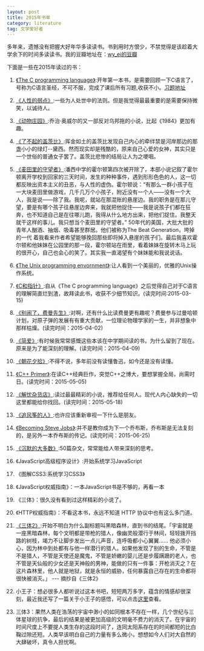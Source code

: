 ```yaml
---
layout: post
title: 2015年书单 
category: literature
tag: 文学爱好者
---
```


多年来，遗憾没有把握大好年华多读读书。书到用时方恨少，不禁觉得是该趁着大学余下的时间多读读书。我的豆瓣地址在：[wy_ei的豆瓣](http://www.douban.com/people/wy_ei/)

下面是一些在2015年读过的书：

1. [《The C programming language》](http://book.douban.com/subject/1236999/):开年第一本书，是需要回顾一下C语言了，号称为C语言圣经，不可不服，完成了课后所有习题,收获不小。[习题地址](https://github.com/wy-ei/The_c_programming_language_solution)

2. [《人性的弱点》](http://book.douban.com/subject/1837006/):一些为人处世中的法则。但是我觉得最最重要的是需要保持微笑，以诚待人。

3. [《动物庄园》](http://book.douban.com/subject/1018136/):乔治·奥威尔的又一部反对乌邦拖的小说，比起《1984》更加有趣。

4. [《了不起的盖茨比》](http://book.douban.com/subject/1008988/):挥金如土的盖茨比发现自己内心的牵绊禁是河岸那边的那盏小小的绿灯--黛西。然而现实却是残酷的，原来自己心爱的女神，其实只是一个世俗的普通女子罢了。盖茨比悲惨的结局让人为之哽咽。

5. [《麦田里的守望者》](http://book.douban.com/subject/1082518/):潘西中学的霍尔顿第四次被开除了，本部小说记叙了霍尔顿离开学校到回家的三天时间，发生的种种事件，遇到形形色色的人，这一切都反映出资本主义的丑恶，与人性的虚伪。霍尔顿说：“有那么一群小孩子在一大块麦田里做游戏，几千几万个小孩子，附近没有一个人——没有一个大人，我是说——除了我。我呢，就站在那混账的悬崖边。我的职务是在那儿守望，要是有哪个孩子往悬崖边奔来，我就把他捉住——我是说孩子们都在狂奔，也不知道自己是在往哪儿跑，我得从什么地方出来，把他们捉住。我整天就干这样的事儿。我只想当个麦田里的守望者。” 50年代的美国，大批大批的青年人酗酒、抽烟、吸毒甚至群居。他们被称为The Beat Generation，垮掉的一代 着我看来作者希望能够挽回那些即将掉入悬崖的孩子们。最后我喜欢霍尔顿和他妹妹在公园里的那一段，霍尔顿站在雨里，看着妹妹在旋转木马上玩的很开心，自己也会心的笑了。其实我一直渴望有个妹妹能和我说说话。

6. [《The Unix programming envornment》](http://book.douban.com/subject/1771048/):让人看到一个美丽的，优雅的Unix操作系统。

7. [《C和指针》](http://book.douban.com/subject/3012360/):自从《The C programming language》之后觉得自己对于C语言的理解简直烂到渣，故拜读此书，收获不少细节知识。(读完时间:2015-03-15)

8. [《别闹了，费曼先生》](http://book.douban.com/subject/1037602/):对啊，还有什么比读费曼更有趣呢？费曼参与过曼哈顿计划，对原子弹的发展有有重大贡献，一位理论物理学家的一生，并非想象中那样枯燥。(读完时间：2015-04-02)

9. [《简爱》](http://movie.douban.com/subject/3073073/):有时候我常常感慨这些本该在中学期间读的书，为什么留到了现在。原来是为了能深刻的理解。(读完时间：2015-04-09)

10. [《朝花夕拾》](http://book.douban.com/subject/3439439/):不得不说，多年前没有读懂鲁迅，如今还是没有读懂。

	
11. [《C++ Primer》](http://book.douban.com/subject/25708312/):在读C++经典巨作，突觉C++之博大，要想掌握全局，尚需时日。(读完时间：2015-05-05)

12. [《解忧杂货店》](http://book.douban.com/subject/25862578/):读过最最精彩的小说，推荐给任何人。现代人内心缺失的一切这里都能给你找回。(读完时间：2015-05-18)

13. [《追风筝的人》](http://book.douban.com/subject/1770782/):也许应该重新审视一下什么是朋友。

14. [《Becoming Steve Jobs》](https://book.douban.com/subject/26335642/):并不是教你成为下一个乔布斯，乔布斯是无法复刻的，是另外一本乔布斯的传记。(读完时间：2015-06-25)

15. [《沉默的大多数》](http://book.douban.com/subject/1054685/):50篇杂文，常常能给人带来深刻的思考。

16. 《JavaScript高级程序设计》:开始系统学习JavaScript

16. 《图解CSS3:系统学习CSS3》

17. 《JavaScript权威指南》：一本JavaScript书是不够的，再看一本

18. 《三体》：很久没有看到过这样精彩的小说了。

19. 《HTTP权威指南》：不看这本书，永远不知道 HTTP 协议中也有这么多门道。

20. [《三体2》](http://book.douban.com/subject/3066477/):开始不明白为什么副标题叫黑暗森林，直到书的结尾。「宇宙就是一座黑暗森林，每个文明都是带枪的猎人，像幽灵般潜行于林间，轻轻拨开挡路的树枝，竭力不让脚步发出一点儿声音，连呼吸都小心翼翼…… 他必须小心，因为林中到处都有与他一样潜行的猎人。如果他发现了别的生命，不管是不是猎人，不管是天使还是魔鬼，不管是娇嫩的婴儿还是步履蹒跚的老人，也不管是天仙般的少女还是天神般的男神，能做的只有一件事：开枪消灭之？在这片森林里，他人就是地狱，就是永恒的威胁，任何暴露自己存在的生命都将很快被消灭。」 --- 摘抄自《三体2》

21. 小王子：想必很多人都听说过这本书吧，短短两万多字，蕴含的情感却很深刻，最近我还写了一篇关于小王子的感悟，可以点击[这里](/the-little-prince/)查看。

22. 三体3：果然人类在浩荡的宇宙中渺小的如同根本不存在一样，几个世纪与三体星球的抗争，最后的结果是被更加高级的文明毫不费力的消灭了。在宇宙的时间尺度上不要提人类生存的这段时间了，连同太阳系存在的时间都短的比白鞠过隙还短。人类早该明白自己的力量有多么微小，想想如今人们对大自然的大肆破坏，真令人担忧啊。